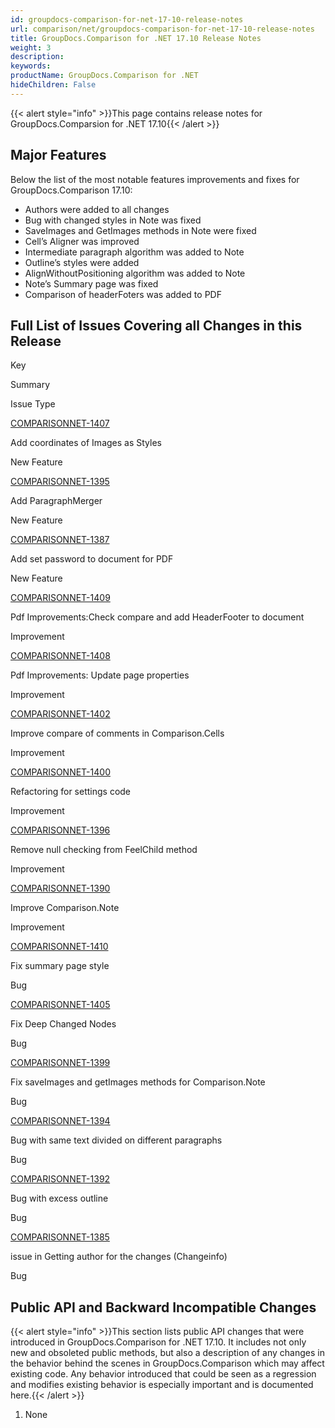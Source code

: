 ```yaml
---
id: groupdocs-comparison-for-net-17-10-release-notes
url: comparison/net/groupdocs-comparison-for-net-17-10-release-notes
title: GroupDocs.Comparison for .NET 17.10 Release Notes
weight: 3
description: 
keywords: 
productName: GroupDocs.Comparison for .NET
hideChildren: False
---
```

{{< alert style="info" >}}This page contains release notes for GroupDocs.Comparsion for .NET 17.10{{< /alert >}}

## Major Features

Below the list of the most notable features improvements and fixes for GroupDocs.Comparison 17.10:

*   Authors were added to all changes
*   Bug with changed styles in Note was fixed
*   SaveImages and GetImages methods in Note were fixed
*   Cell’s Aligner was improved
*   Intermediate paragraph algorithm was added to Note
*   Outline’s styles were added
*   AlignWithoutPositioning algorithm was added to Note
*   Note’s Summary page was fixed
*   Comparison of headerFoters was added to PDF

## Full List of Issues Covering all Changes in this Release

Key

Summary

Issue Type

[COMPARISONNET-1407](http://lisbon.dynabic.com/jira/browse/COMPARISONNET-1407)

Add coordinates of Images as Styles

New Feature

[COMPARISONNET-1395](http://lisbon.dynabic.com/jira/browse/COMPARISONNET-1395)

Add ParagraphMerger

New Feature

[COMPARISONNET-1387](http://lisbon.dynabic.com/jira/browse/COMPARISONNET-1387)

Add set password to document for PDF

New Feature

[COMPARISONNET-1409](http://lisbon.dynabic.com/jira/browse/COMPARISONNET-1409)

Pdf Improvements:Check compare and add HeaderFooter to document

Improvement

[COMPARISONNET-1408](http://lisbon.dynabic.com/jira/browse/COMPARISONNET-1408)

Pdf Improvements: Update page properties

Improvement

[COMPARISONNET-1402](http://lisbon.dynabic.com/jira/browse/COMPARISONNET-1402)

Improve compare of comments in Comparison.Cells

Improvement

[COMPARISONNET-1400](http://lisbon.dynabic.com/jira/browse/COMPARISONNET-1400)

Refactoring for settings code

Improvement

[COMPARISONNET-1396](http://lisbon.dynabic.com/jira/browse/COMPARISONNET-1396)

Remove null checking from FeelChild method

Improvement

[COMPARISONNET-1390](http://lisbon.dynabic.com/jira/browse/COMPARISONNET-1390)

Improve Comparison.Note

Improvement

[COMPARISONNET-1410](http://lisbon.dynabic.com/jira/browse/COMPARISONNET-1410)

Fix summary page style

Bug

[COMPARISONNET-1405](http://lisbon.dynabic.com/jira/browse/COMPARISONNET-1405)

Fix Deep Changed Nodes

Bug

[COMPARISONNET-1399](http://lisbon.dynabic.com/jira/browse/COMPARISONNET-1399)

Fix saveImages and getImages methods for Comparison.Note

Bug

[COMPARISONNET-1394](http://lisbon.dynabic.com/jira/browse/COMPARISONNET-1394)

Bug with same text divided on different paragraphs

Bug

[COMPARISONNET-1392](http://lisbon.dynabic.com/jira/browse/COMPARISONNET-1392)

Bug with excess outline

Bug

[COMPARISONNET-1385](http://lisbon.dynabic.com/jira/browse/COMPARISONNET-1385)

issue in Getting author for the changes (Changeinfo)

Bug

## Public API and Backward Incompatible Changes

{{< alert style="info" >}}This section lists public API changes that were introduced in GroupDocs.Comparison for .NET 17.10. It includes not only new and obsoleted public methods, but also a description of any changes in the behavior behind the scenes in GroupDocs.Comparison which may affect existing code. Any behavior introduced that could be seen as a regression and modifies existing behavior is especially important and is documented here.{{< /alert >}}

  

1.  None
